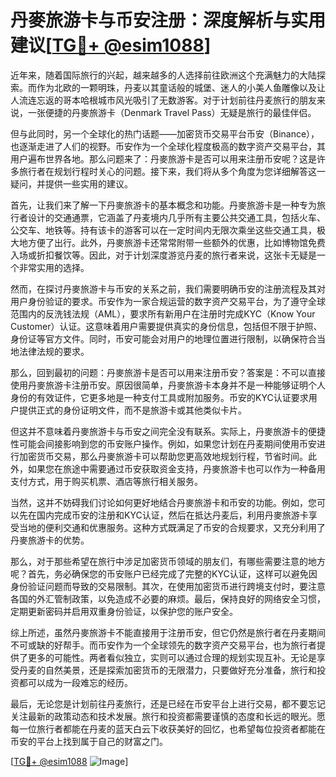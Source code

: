 # 丹麥旅游卡与币安注册：深度解析与实用建议[[TG💪+ @esim1088](https://t.me/s/esim1088)]

近年来，随着国际旅行的兴起，越来越多的人选择前往欧洲这个充满魅力的大陆探索。而作为北欧的一颗明珠，丹麦以其童话般的城堡、迷人的小美人鱼雕像以及让人流连忘返的哥本哈根城市风光吸引了无数游客。对于计划前往丹麦旅行的朋友来说，一张便捷的丹麥旅游卡（Denmark Travel Pass）无疑是旅行的最佳伴侣。

但与此同时，另一个全球化的热门话题——加密货币交易平台币安（Binance），也逐渐走进了人们的视野。币安作为一个全球化程度极高的数字资产交易平台，其用户遍布世界各地。那么问题来了：丹麥旅游卡是否可以用来注册币安呢？这是许多旅行者在规划行程时关心的问题。接下来，我们将从多个角度为您详细解答这一疑问，并提供一些实用的建议。

首先，让我们来了解一下丹麥旅游卡的基本概念和功能。丹麥旅游卡是一种专为旅行者设计的交通通票，它涵盖了丹麦境内几乎所有主要公共交通工具，包括火车、公交车、地铁等。持有该卡的游客可以在一定时间内无限次乘坐这些交通工具，极大地方便了出行。此外，丹麥旅游卡还常常附带一些额外的优惠，比如博物馆免费入场或折扣餐饮等。因此，对于计划深度游览丹麦的旅行者来说，这张卡无疑是一个非常实用的选择。

然而，在探讨丹麥旅游卡与币安的关系之前，我们需要明确币安的注册流程及其对用户身份验证的要求。币安作为一家合规运营的数字资产交易平台，为了遵守全球范围内的反洗钱法规（AML），要求所有新用户在注册时完成KYC（Know Your Customer）认证。这意味着用户需要提供真实的身份信息，包括但不限于护照、身份证等官方文件。同时，币安可能会对用户的地理位置进行限制，以确保符合当地法律法规的要求。

那么，回到最初的问题：丹麥旅游卡是否可以用来注册币安？答案是：不可以直接使用丹麥旅游卡注册币安。原因很简单，丹麥旅游卡本身并不是一种能够证明个人身份的有效证件，它更多地是一种支付工具或附加服务。币安的KYC认证要求用户提供正式的身份证明文件，而不是旅游卡或其他类似卡片。

但这并不意味着丹麥旅游卡与币安之间完全没有联系。实际上，丹麥旅游卡的便捷性可能会间接影响到您的币安账户操作。例如，如果您计划在丹麦期间使用币安进行加密货币交易，那么丹麥旅游卡可以帮助您更高效地规划行程，节省时间。此外，如果您在旅途中需要通过币安获取资金支持，丹麥旅游卡也可以作为一种备用支付方式，用于购买机票、酒店等旅行相关服务。

当然，这并不妨碍我们讨论如何更好地结合丹麥旅游卡和币安的功能。例如，您可以先在国内完成币安的注册和KYC认证，然后在抵达丹麦后，利用丹麥旅游卡享受当地的便利交通和优惠服务。这种方式既满足了币安的合规要求，又充分利用了丹麥旅游卡的优势。

那么，对于那些希望在旅行中涉足加密货币领域的朋友们，有哪些需要注意的地方呢？首先，务必确保您的币安账户已经完成了完整的KYC认证，这样可以避免因身份验证问题而导致的交易限制。其次，在使用加密货币进行跨境支付时，要注意各国的外汇管制政策，以免造成不必要的麻烦。最后，保持良好的网络安全习惯，定期更新密码并启用双重身份验证，以保护您的账户安全。

综上所述，虽然丹麥旅游卡不能直接用于注册币安，但它仍然是旅行者在丹麦期间不可或缺的好帮手。而币安作为一个全球领先的数字资产交易平台，也为旅行者提供了更多的可能性。两者看似独立，实则可以通过合理的规划实现互补。无论是享受丹麦的自然美景，还是探索加密货币的无限潜力，只要做好充分准备，旅行和投资都可以成为一段难忘的经历。

最后，无论您是计划前往丹麦旅行，还是已经在币安平台上进行交易，都不要忘记关注最新的政策动态和技术发展。旅行和投资都需要谨慎的态度和长远的眼光。愿每一位旅行者都能在丹麦的蓝天白云下收获美好的回忆，也希望每位投资者都能在币安的平台上找到属于自己的财富之门。

[[TG💪+ @esim1088](https://t.me/s/esim1088) ![Image](https://i.postimg.cc/4NQfJmqS/Snipaste-2025-05-13-00-14-12.png)]